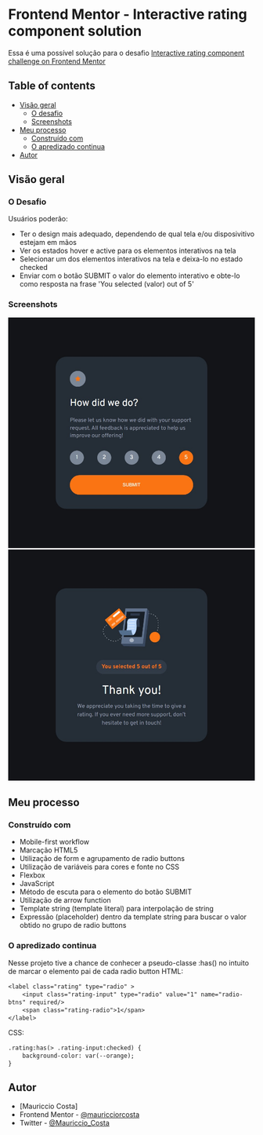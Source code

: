 # Frontend Mentor - Interactive rating component solution

Essa é uma possível solução para o desafio [Interactive rating component challenge on Frontend Mentor](https://www.frontendmentor.io/challenges/interactive-rating-component-koxpeBUmI)

## Table of contents

- [Visão geral](#visao-geral)
  - [O desafio](#o-desafio)
  - [Screenshots](#screenshots)
- [Meu processo](#meu-processo)
  - [Construído com](#construido-com)
  - [O apredizado continua](#o-aprendizado-continua)
- [Autor](#autor)

## Visão geral

### O Desafio

Usuários poderão:

- Ter o design mais adequado, dependendo de qual tela e/ou disposivitivo estejam em mãos
- Ver os estados hover e active para os elementos interativos na tela
- Selecionar um dos elementos interativos na tela e deixa-lo no estado checked
- Enviar com o botão SUBMIT o valor do elemento interativo e obte-lo como resposta na frase 'You selected (valor) out of 5'

### Screenshots

![](./screenshots/Frontend%20Mentor%20-%20Interactive%20rating%20component.jpg)
![](./screenshots/Frontend%20Mentor%20-%20Interactive%20rating%20component%202.jpg)


## Meu processo

### Construído com

- Mobile-first workflow
- Marcação HTML5
- Utilização de form e agrupamento de radio buttons
- Utilização de variáveis para cores e fonte no CSS
- Flexbox
- JavaScript
- Método de escuta para o elemento do botão SUBMIT
- Utilização de arrow function
- Template string (template literal) para interpolação de string
- Expressão (placeholder) dentro da template string para buscar o valor obtido no grupo de radio buttons


### O apredizado continua

Nesse projeto tive a chance de conhecer a pseudo-classe :has() no intuito de marcar o elemento pai de cada radio button
HTML:
```
<label class="rating" type="radio" >
    <input class="rating-input" type="radio" value="1" name="radio-btns" required/>
    <span class="rating-radio">1</span>
</label>
```

CSS:
```
.rating:has(> .rating-input:checked) {
    background-color: var(--orange);
}
```

## Autor

- [Mauriccio Costa]
- Frontend Mentor - [@mauricciorcosta](https://www.frontendmentor.io/profile/mauricciorcosta)
- Twitter - [@Mauriccio_Costa](https://twitter.com/Mauriccio_Costa)